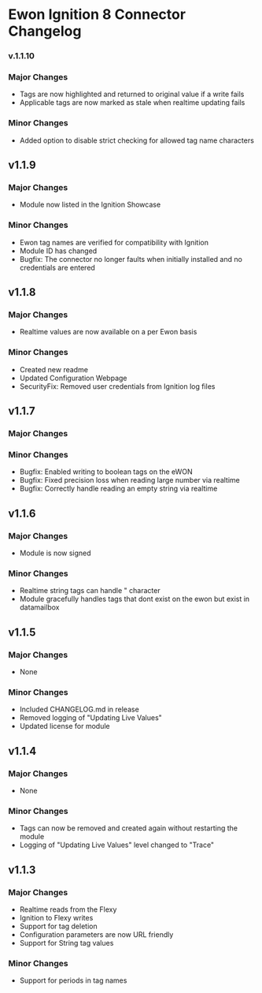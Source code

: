 # Ewon Ignition 8 Connector Changelog

### v.1.1.10

### Major Changes

* Tags are now highlighted and returned to original value if a write fails
* Applicable tags are now marked as stale when realtime updating fails

### Minor Changes

* Added option to disable strict checking for allowed tag name characters

## v1.1.9

### Major Changes

* Module now listed in the Ignition Showcase

### Minor Changes

* Ewon tag names are verified for compatibility with Ignition
* Module ID has changed
* Bugfix: The connector no longer faults when initially installed and no credentials are entered

## v1.1.8

### Major Changes

* Realtime values are now available on a per Ewon basis

### Minor Changes

* Created new readme
* Updated Configuration Webpage
* SecurityFix: Removed user credentials from Ignition log files

## v1.1.7

### Major Changes

### Minor Changes

* Bugfix: Enabled writing to boolean tags on the eWON
* Bugfix: Fixed precision loss when reading large number via realtime
* Bugfix: Correctly handle reading an empty string via realtime

## v1.1.6

### Major Changes

* Module is now signed

### Minor Changes

* Realtime string tags can handle " character
* Module gracefully handles tags that dont exist on the ewon but exist in datamailbox

## v1.1.5

### Major Changes

* None

### Minor Changes

* Included CHANGELOG.md in release
* Removed logging of "Updating Live Values"
* Updated license for module

## v1.1.4

### Major Changes

* None

### Minor Changes

* Tags can now be removed and created again without restarting the module
* Logging of "Updating Live Values" level changed to "Trace"

## v1.1.3
### Major Changes
* Realtime reads from the Flexy
* Ignition to Flexy writes
* Support for tag deletion
* Configuration parameters are now URL friendly
* Support for String tag values

### Minor Changes
* Support for periods in tag names
